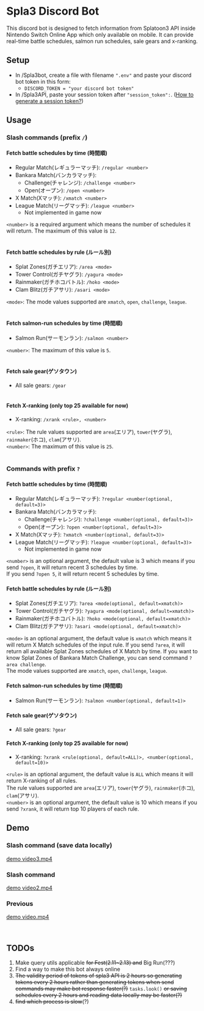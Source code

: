# Spla3 Discord Bot
This discord bot is designed to fetch information from Splatoon3 API inside Nintendo Switch Online App which only 
available on mobile. It can provide real-time battle schedules, salmon run schedules, sale gears and x-ranking.

## Setup
- In /Spla3bot, create a file with filename `".env"` and paste your discord bot token in this form:
  - `DISCORD_TOKEN = "your discord bot token"`
- In /Spla3API, paste your session token after `"session_token":`. 
([How to generate a session token?](https://github.com/pistachiochoco/NSO-API-for-Spla3#2-get-a-session-token))


## Usage 
### Slash commands (prefix `/`)
#### Fetch battle schedules by time (時間順)
- Regular Match(レギュラーマッチ): `/regular <number>`
- Bankara Match(バンカラマッチ):
  - Challenge(チャレンジ): `/challenge <number>`
  - Open(オープン): `/open <number>`
- X Match(Xマッチ): `/xmatch <number>`
- League Match(リーグマッチ): `/league <number>`
  - Not implemented in game now

`<number>` is a required argument which means the number of schedules it will return. The maximum of this value is `12`.
<br><br>

#### Fetch battle schedules by rule (ルール別)
- Splat Zones(ガチエリア): `/area <mode>`
- Tower Control(ガチヤグラ): `/yagura <mode>`
- Rainmaker(ガチホコバトル): `/hoko <mode>`
- Clam Blitz(ガチアサリ): `/asari <mode>`

`<mode>`: The mode values supported are `xmatch`, `open`, `challenge`, `league`.<br><br>

#### Fetch salmon-run schedules by time (時間順)
- Salmon Run(サーモンラン): `/salmon <number>`

`<number>`: The maximum of this value is `5`.
<br><br>

#### Fetch sale gear(ゲソタウン)
- All sale gears: `/gear`
<br><br>

#### Fetch X-ranking (only top 25 available for now)
- X-ranking: `/xrank <rule>, <number>`

`<rule>`: The rule values supported are `area`(エリア), `tower`(ヤグラ), `rainmaker`(ホコ), `clam`(アサリ).<br>
`<number>`: The maximum of this value is `25`.
<br><br>

### Commands with prefix `?`
#### Fetch battle schedules by time (時間順)
- Regular Match(レギュラーマッチ): `?regular <number(optional, default=3)>`
- Bankara Match(バンカラマッチ):
  - Challenge(チャレンジ): `?challenge <number(optional, default=3)>`
  - Open(オープン): `?open <number(optional, default=3)>`
- X Match(Xマッチ): `?xmatch <number(optional, default=3)>`
- League Match(リーグマッチ): `?league <number(optional, default=3)>`
  - Not implemented in game now

`<number>` is an optional argument, the default value is 3 which means if you send `?open`, it will return recent 3 
schedules by time.<br> If you send  `?open 5`, it will return recent 5 schedules by time.<br>

#### Fetch battle schedules by rule (ルール別)
- Splat Zones(ガチエリア): `?area <mode(optional, default=xmatch)>`
- Tower Control(ガチヤグラ): `?yagura <mode(optional, default=xmatch)>`
- Rainmaker(ガチホコバトル): `?hoko <mode(optional, default=xmatch)>`
- Clam Blitz(ガチアサリ): `?asari <mode(optional, default=xmatch)>`

`<mode>` is an optional argument, the default value is `xmatch` which means it will return X Match schedules of the 
input rule. If you send `?area`, it will return all available Splat Zones schedules of X Match by time. If you want to
know Splat Zones of Bankara Match Challenge, you can send command `?area challenge`. <br>
The mode values supported are `xmatch`, `open`, `challenge`, `league`.<br>

#### Fetch salmon-run schedules by time (時間順)
- Salmon Run(サーモンラン): `?salmon <number(optional, default=1)>`

#### Fetch sale gear(ゲソタウン)
- All sale gears: `?gear`

#### Fetch X-ranking (only top 25 available for now)
- X-ranking: `?xrank <rule(optional, default=ALL)>, <number(optional, default=10)>`

`<rule>` is an optional argument, the default value is `ALL` which means it will return X-ranking of all rules. <br>
The rule values supported are `area`(エリア), `tower`(ヤグラ), `rainmaker`(ホコ), `clam`(アサリ).<br>
`<number>` is an optional argument, the default value is 10 which means if you send `?xrank`, it will return top 10 
players of each rule.






## Demo
### Slash command (save data locally)
[demo video3.mp4](https://user-images.githubusercontent.com/85484153/216977236-2ea39b93-8e23-4151-8cb3-725274d78424.mp4)

### Slash command
[demo video2.mp4](https://user-images.githubusercontent.com/85484153/216753490-572b4239-5e8e-4463-8741-0cc63be143b5.mp4)

### Previous
[demo video.mp4](https://user-images.githubusercontent.com/85484153/214571258-cee6e87e-a4c0-4b99-ba22-f289a5119315.mp4)

<br>

## TODOs
1. Make query utils applicable ~~for Fest(2.11~2.13) and~~ Big Run(???)
2. Find a way to make this bot always online
3. ~~The validity period of tokens of spla3 API is 2 hours so generating tokens every 2 hours rather than generating 
tokens when send commands may make bot response faster(?)~~ `tasks.look()`
~~or saving schedules every 2 hours and reading data locally may be faster(?)~~
4. ~~find which process is slow~~(?)
